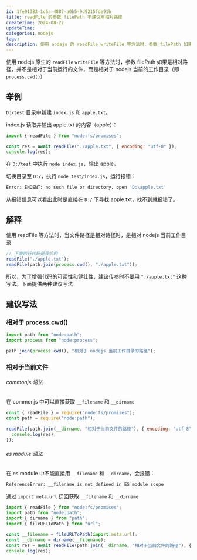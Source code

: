 ```yaml
---
id: 1fe91383-1c6a-4887-a0b5-9d9215fde91b
title: readFile 的参数 filePath 不建议用相对路径
createTime: 2024-08-22
updateTime:
categories: nodejs
tags:
description: 使用 nodejs 的 readFile writeFile 等方法时，参数 filePath 如果是相对路径，并不是相对于当前运行的文件，而是相对于 nodejs 当前的工作目录。建议使用 path.join(process.cwd()或__dirname,"")
---
```


使用 nodejs 原生的 `readFile` `writeFile` 等方法时，参数 filePath 如果是相对路径，并不是相对于当前运行的文件，而是相对于 nodejs 当前的工作目录（即 `process.cwd()`）

## 举例

`D:/test` 目录中新建 `index.js` 和 `apple.txt`。

index.js 读取并输出 apple.txt 的内容（apple）：

```js
import { readFile } from "node:fs/promises";

const res = await readFile("./apple.txt", { encoding: "utf-8" });
console.log(res);
```

在 `D:/test` 中执行 `node index.js`，输出 apple。

切换目录至 `D:/`，执行 `node test/index.js`，运行报错：

```bash
Error: ENOENT: no such file or directory, open 'D:\apple.txt'
```

从报错信息可以看出此时是直接在 `D:/` 下寻找 apple.txt，找不到就报错了。

## 解释

使用 readFile 等方法时，当文件路径是相对路径时，是相对 nodejs 当前工作目录

```js
// 下面两行代码是等价的
readFile("./apple.txt");
readFile(path.join(process.cwd(), "./apple.txt"));
```

所以，为了增强代码的可读性和健壮性，建议传参时不要用 `"./apple.txt"` 这种写法。下面提供两种建议写法

## 建议写法

### 相对于 process.cwd()

```js
import path from "node:path";
import process from "node:process";

path.join(process.cwd(), "相对于 nodejs 当前工作目录的路径");
```

### 相对于当前文件

###### commonjs 语法

在 commonjs 中可以直接获取 `__filename` 和 `__dirname`

```js
const { readFile } = require("node:fs/promises");
const path = require("node:path");

readFile(path.join(__dirname, "相对于当前文件的路径"), { encoding: "utf-8" }).then((res) => {
  console.log(res);
});
```

###### es module 语法

在 es module 中不能直接用 `__filename` 和 `__dirname`，会报错：

```bash
ReferenceError: __filename is not defined in ES module scope
```

通过 `import.meta.url` 迂回获取 `__filename` 和 `__dirname`

```js
import { readFile } from "node:fs/promises";
import path from "node:path";
import { dirname } from "path";
import { fileURLToPath } from "url";

const __filename = fileURLToPath(import.meta.url);
const __dirname = dirname(__filename);
const res = await readFile(path.join(__dirname, "相对于当前文件的路径"), { encoding: "utf-8" });
console.log(res);
```
